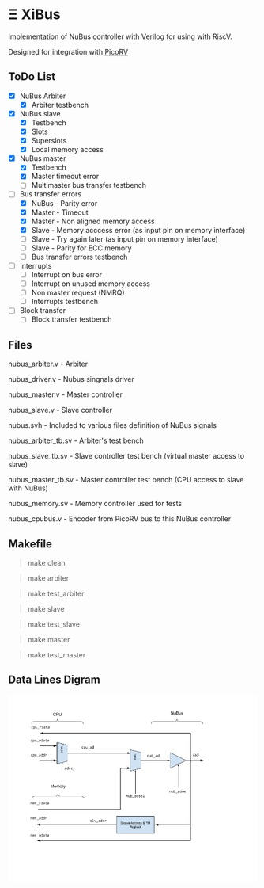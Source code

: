 # Ξ XiBus 

Implementation of NuBus controller with Verilog for using with RiscV. 

Designed for integration with [PicoRV](https://github.com/cliffordwolf/picorv32)

## ToDo List

- [x] NuBus Arbiter
  - [x] Arbiter testbench
- [x] NuBus slave
  - [x] Testbench
  - [x] Slots
  - [x] Superslots
  - [x] Local memory access 
- [x] NuBus master
  - [x] Testbench
  - [x] Master timeout error
  - [ ] Multimaster bus transfer testbench
- [ ] Bus transfer errors
  - [x] NuBus - Parity error
  - [x] Master - Timeout
  - [x] Master - Non aligned memory access
  - [x] Slave - Memory acccess error (as input pin on memory interface)
  - [ ] Slave - Try again later (as input pin on memory interface)
  - [ ] Slave - Parity for ECC memory
  - [ ] Bus transfer errors testbench
- [ ] Interrupts 
  - [ ] Interrupt on bus error
  - [ ] Interrupt on unused memory access
  - [ ] Non master request (NMRQ)
  - [ ] Interrupts testbench 
- [ ] Block transfer
  - [ ] Block transfer testbench

## Files

nubus_arbiter.v - Arbiter

nubus_driver.v - Nubus singnals driver

nubus_master.v - Master controller

nubus_slave.v - Slave controller

nubus.svh - Included to various files definition of NuBus signals

nubus_arbiter_tb.sv - Arbiter's test bench

nubus_slave_tb.sv - Slave controller test bench (virtual master access to slave)

nubus_master_tb.sv - Master controller test bench (CPU access to slave with NuBus)

nubus_memory.sv - Memory controller used for tests

nubus_cpubus.v - Encoder from PicoRV bus to this NuBus controller

## Makefile

> make clean

> make arbiter

> make test_arbiter

> make slave

> make test_slave

> make master

> make test_master

## Data Lines Digram

![Data Lines](/docs/nubus_contr_data_address_flow.png)
